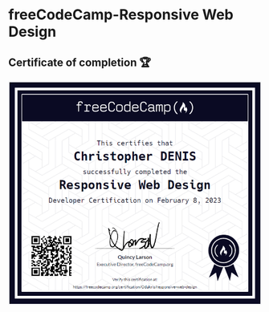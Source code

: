# freeCodeCamp-Responsive Web Design

## Certificate of completion 🏆
<p align="center"><img src="./certificateofcompletion.png"></p>


